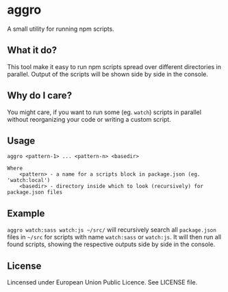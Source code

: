 # aggro

A small utility for running npm scripts.

## What it do?

This tool make it easy to run npm scripts spread over different directories in
parallel. Output of the scripts will be shown side by side in the console.

## Why do I care?

You might care, if you want to run some (eg. `watch`) scripts in parallel
without reorganizing your code or writing a custom script.

## Usage

    aggro <pattern-1> ... <pattern-n> <basedir>
    
    Where
        <pattern> - a name for a scripts block in package.json (eg. 'watch:local')
        <basedir> - directory inside which to look (recursively) for package.json files

## Example

`aggro watch:sass watch:js ~/src/` will recursively search all `package.json`
files in `~/src` for scripts with name `watch:sass` or `watch:js`. It will then
run all found scripts, showing the respective outputs side by side in the
console.

## License

Lincensed under European Union Public Licence. See LICENSE file.
